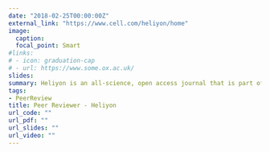 ```yaml
---
date: "2018-02-25T00:00:00Z"
external_link: "https://www.cell.com/heliyon/home"
image:
  caption: 
  focal_point: Smart
#links:
# - icon: graduation-cap
# - url: https://www.some.ox.ac.uk/
slides: 
summary: Heliyon is an all-science, open access journal that is part of the Cell Press family. Any paper reporting scientifically accurate and valuable research, which adheres to accepted ethical and scientific publishing standards, will be considered for publication.
tags:
- PeerReview
title: Peer Reviewer - Heliyon
url_code: ""
url_pdf: ""
url_slides: ""
url_video: ""
---
```



